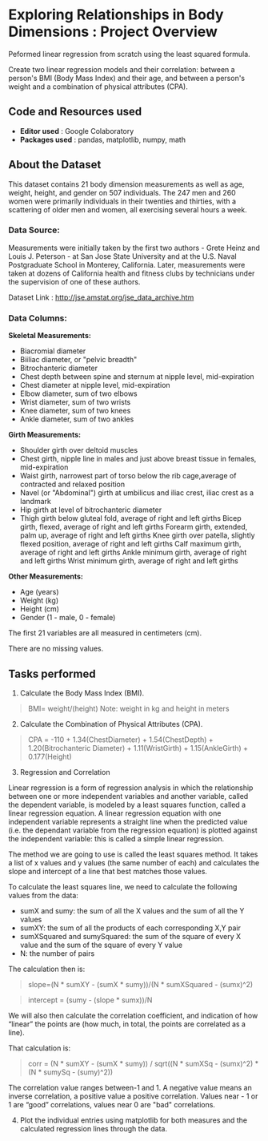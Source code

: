 # Exploring Relationships in Body Dimensions : Project Overview

Peformed linear regression from scratch using the least squared formula. 

Create two linear regression models and their correlation: between a person's BMI (Body Mass Index) and their age, and between a person's weight and a combination of physical attributes (CPA). 

## Code and Resources used
* **Editor used** : Google Colaboratory
* **Packages used** : pandas, matplotlib, numpy, math

## About the Dataset

This dataset contains 21 body dimension measurements as well as age, weight, height, and gender on 507 individuals. The 247 men and 260 women were primarily individuals in their twenties and thirties, with a scattering of older men and women, all exercising several hours a week.

### Data Source:

Measurements were initially taken by the first two authors - Grete Heinz and Louis J. Peterson - at San Jose State University and at the U.S. Naval Postgraduate School in Monterey, California. Later, measurements were taken at dozens of California health and fitness clubs by technicians under the supervision of one of these authors.

Dataset Link : http://jse.amstat.org/jse_data_archive.htm

### Data Columns:

**Skeletal Measurements:**

* Biacromial diameter  
* Biiliac diameter, or "pelvic breadth" 
* Bitrochanteric diameter
* Chest depth between spine and sternum at nipple level, mid-expiration
* Chest diameter at nipple level, mid-expiration
* Elbow diameter, sum of two elbows
* Wrist diameter, sum of two wrists
* Knee diameter, sum of two knees
* Ankle diameter, sum of two ankles

**Girth Measurements:**

* Shoulder girth over deltoid muscles
* Chest girth, nipple line in males and just above breast tissue in females, mid-expiration
* Waist girth, narrowest part of torso below the rib cage,average of contracted and relaxed position
* Navel (or "Abdominal") girth at umbilicus and iliac crest, iliac crest as a landmark
* Hip girth at level of bitrochanteric diameter
* Thigh girth below gluteal fold, average of right and left girths
Bicep girth, flexed, average of right and left girths
Forearm girth, extended, palm up, average of right and left girths
Knee girth over patella, slightly flexed position, average of right and left girths
Calf maximum girth, average of right and left girths
Ankle minimum girth, average of right and left girths
Wrist minimum girth, average of right and left girths

**Other Measurements:**

* Age (years)
* Weight (kg)
* Height (cm)
* Gender (1 - male, 0 - female)

The first 21 variables are all measured in centimeters (cm).

There are no missing values.

## Tasks performed

1. Calculate the Body Mass Index (BMI).
> BMI= weight/(height) Note: weight in kg and height in meters 

2. Calculate the Combination of Physical Attributes (CPA). 
> CPA = -110 + 1.34(ChestDiameter) + 1.54(ChestDepth) + 1.20(Bitrochanteric Diameter) + 1.11(WristGirth) + 1.15(AnkleGirth) + 0.177(Height)

3. Regression and Correlation

Linear regression is a form of regression analysis in which the relationship between one or more independent variables and another variable, called the dependent variable, is modeled by a least squares function, called a linear regression equation. A linear regression equation with one independent variable represents a straight line when the predicted value (i.e. the dependant variable from the regression equation) is plotted against the independent variable: this is called a simple linear regression. 

The method we are going to use is called the least squares method. It takes a list of x values and y values (the same number of each) and calculates the slope and intercept of a line that best matches those values.

To calculate the least squares line, we need to calculate the following values from the data: 

* sumX and sumy: the sum of all the X values and the sum of all the Y values 
* sumXY: the sum of all the products of each corresponding X,Y pair
* sumXSquared and sumySquared: the sum of the square of every X value and the sum of the square of every Y value
* N: the number of pairs 

The calculation then is: 
> slope=(N * sumXY - (sumX * sumy))/(N * sumXSquared - (sumx)^2) 

> intercept = (sumy - (slope * sumx))/N 

We will also then calculate the correlation coefficient, and indication of how “linear” the points are (how much, in total, the points are correlated as a line). 

That calculation is: 

> corr = (N * sumXY - (sumX * sumy)) / sqrt((N * sumXSq - (sumx)^2) * (N * sumySq - (sumy)^2)) 

The correlation value ranges between-1 and 1. A negative value means an inverse correlation, a positive value a positive correlation. Values near - 1 or 1 are “good” correlations, values near 0 are "bad" correlations.

4. Plot the individual entries using matplotlib for both measures and the calculated regression lines through the data.
